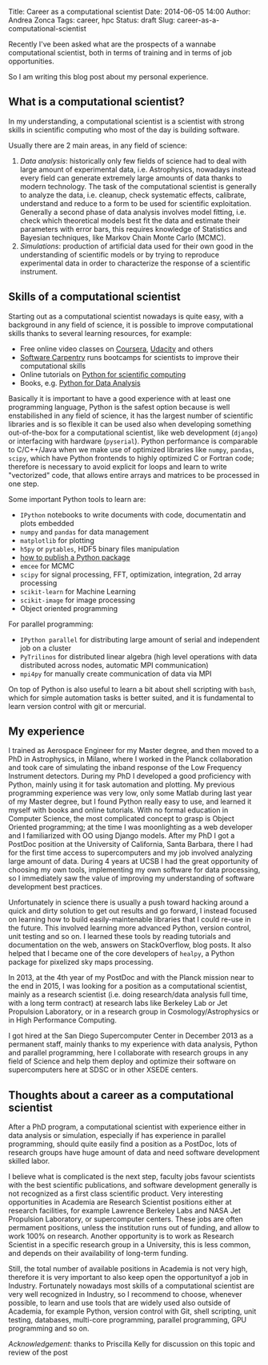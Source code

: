 Title: Career as a computational scientist
Date: 2014-06-05 14:00
Author: Andrea Zonca
Tags: career, hpc
Status: draft
Slug: career-as-a-computational-scientist

Recently I've been asked what are the prospects of a wannabe computational scientist, 
both in terms of training and in terms of job opportunities.

So I am writing this blog post about my personal experience.

## What is a computational scientist?

In my understanding, a computational scientist is a scientist with strong skills in scientific computing who
most of the day is building software.

Usually there are 2 main areas, in any field of science:

1. *Data analysis*: historically only few fields of science had to deal with large amount
    of experimental data, i.e. Astrophysics, nowadays instead every field can generate 
    extremely large amounts of data thanks to modern technology.
    The task of the computational scientist is generally to analyze the data, i.e. cleanup, check systematic effects,
    calibrate, understand and reduce to a form to be used for scientific exploitation.
    Generally a second phase of data analysis involves model fitting, i.e. check which theoretical models best fit the
    data and estimate their parameters with error bars, this requires knowledge of Statistics and Bayesian techniques,
    like Markov Chain Monte Carlo (MCMC).
1. *Simulations*: production of artificial data used for their own good in the understanding of scientific models or
    by trying to reproduce experimental data in order to characterize the response of a scientific instrument. 

## Skills of a computational scientist

Starting out as a computational scientist nowadays is quite easy, with a background in any field of science, it is possible to improve computational skills thanks to several learning resources, for example:

* Free online video classes on [Coursera](https://www.coursera.org/courses?search=python), [Udacity](https://www.udacity.com/courses#!/data-science) and others
* [Software Carpentry](http://software-carpentry.org) runs bootcamps for scientists to improve their computational skills
* Online tutorials on [Python for scientific computing](http://scipy-lectures.github.io/)
* Books, e.g. [Python for Data Analysis](http://shop.oreilly.com/product/0636920023784.do)

Basically it is important to have a good experience with at least one programming language, Python is the safest option because
is well enstabilished in any field of science, it has the largest number of scientific libraries and is so flexible it can
be used also when developing something out-of-the-box for a computational scientist, like web development (`django`) or 
interfacing with hardware (`pyserial`).
Python performance is comparable to C/C++/Java when we make use of optimized libraries like `numpy`, `pandas`, `scipy`, which
have Python frontends to highly optimized C or Fortran code; therefore is necessary to avoid explicit for loops and learn
to write "vectorized" code, that allows entire arrays and matrices to be processed in one step.

Some important Python tools to learn are:

* `IPython` notebooks to write documents with code, documentatin and plots embedded 
* `numpy` and `pandas` for data management
* `matplotlib` for plotting
* `h5py` or `pytables`, HDF5 binary files manipulation
* [how to publish a Python package](http://www.jeffknupp.com/blog/2013/08/16/open-sourcing-a-python-project-the-right-way/)
* `emcee` for MCMC
* `scipy` for signal processing, FFT, optimization, integration, 2d array processing
* `scikit-learn` for Machine Learning
* `scikit-image` for image processing 
* Object oriented programming

For parallel programming:

* `IPython parallel` for distributing large amount of serial and independent job on a cluster
* `PyTrilinos` for distributed linear algebra (high level operations with data distributed across nodes, automatic MPI communication)
* `mpi4py` for manually create communication of data via MPI

On top of Python is also useful to learn a bit about shell scripting with `bash`, which for simple automation tasks is better suited,
and it is fundamental to learn version control with git or mercurial.

## My experience

I trained as Aerospace Engineer for my Master degree, and then moved to a PhD in Astrophysics, in Milano,
where I worked in the Planck collaboration and took care of simulating the inband response of the Low Frequency Instrument
detectors.
During my PhD I developed a good proficiency with Python, mainly using it for task automation and plotting. 
My previous programming experience was very low, only some Matlab during last year of my Master degree, but I found Python really easy to use,
and learned it myself with books and online tutorials.
With no formal education in Computer Science, the most complicated concept to grasp is Object Oriented programming; at the time
I was moonlighting as a web developer and I familiarized with OO using Django models.
After my PhD I got a PostDoc position at the University of California, Santa Barbara, there I had for the first time
access to supercomputers and my job involved analyzing large amount of data.
During 4 years at UCSB I had the great opportunity of choosing my own tools, implementing my own software for data processing,
so I immediately saw the value of improving my understanding of software development best practices.

Unfortunately in science there is usually a push toward hacking around a quick and dirty solution to get out results and go forward,
I instead focused on learning how to build easily-maintenable libraries that I could re-use in the future. This
involved learning more advanced Python, version control, unit testing and so on. I learned these tools by reading tutorials and 
documentation on the web, answers on StackOverflow, blog posts.
It also helped that I became one of the core developers of `healpy`, a Python package for pixelized sky maps processing.

In 2013, at the 4th year of my PostDoc and with the Planck mission near to the end in 2015, I was looking for a position
as a computational scientist, mainly as a research scientist (i.e. doing research/data analysis full time, with a long term contract) 
at research labs like Berkeley Lab or Jet Propulsion Laboratory, or in a research group in Cosmology/Astrophysics or in
High Performance Computing.

I got hired at the San Diego Supercomputer Center in December 2013 as a permanent staff, mainly thanks to my experience with data analysis,
Python and parallel programming, here I collaborate with research groups in any field of Science and help them deploy and optimize their software on supercomputers here at SDSC or in other XSEDE centers.

## Thoughts about a career as a computational scientist

After a PhD program, a computational scientist with experience either in data analysis or simulation, especially if has experience in parallel programming, should quite easily find a position as a PostDoc, lots of research groups have huge amount of data and need software development skilled labor.

I believe what is complicated is the next step, faculty jobs favour scientists with the best scientific publications, and software development generally is not recognized as a first class scientific product.
Very interesting opportunities in Academia are Research Scientist positions either at research facilities, for example Lawrence Berkeley Labs and NASA Jet Propulsion Laboratory, or supercomputer centers. These jobs are often permament positions, unless the institution runs out of funding, and allow to work 100% on research.
Another opportunity is to work as Research Scientist in a specific research group in a University, this is less common, and depends on their availability of long-term funding.

Still, the total number of available positions in Academia is not very high, therefore it is very important to also keep open the opportunityof a job in Industry. Fortunately nowadays most  skills of a computational scientist are very well recognized in Industry, so I recommend to choose, whenever possible, to learn and use tools that are widely used also outside of Academia, for example Python, version control with Git, shell scripting, unit testing, databases, multi-core programming, parallel programming, GPU programming and so on.

*Acknowledgement*: thanks to Priscilla Kelly for discussion on this topic and review of the post
